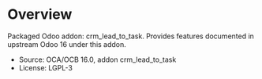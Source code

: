 # Overview

Packaged Odoo addon: crm_lead_to_task. Provides features documented in upstream Odoo 16 under this addon.

- Source: OCA/OCB 16.0, addon crm_lead_to_task
- License: LGPL-3
